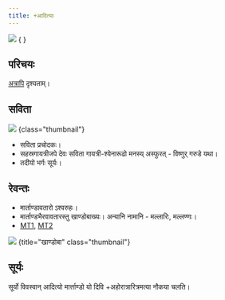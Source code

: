 ```yaml
---
title: +आदित्याः
---
```


![](images/savitR_SunEarthGravityGrid.jpg)
{ }

## परिचयः
[अत्रापि](meta/) दृश्यताम्।

## सविता
![](images/savitR_SunEarthGravityGrid.jpg)
{class="thumbnail"}

- सविता प्रचोदकः। 
- सहस्रगायत्रीजपे देवः सविता गायत्री-श्येनारूढो मनस्य् अस्फुरत् - विष्णुर् गरुडे यथा।
- तदीयो भर्गः सूर्यः।

## रेवन्तः
- मार्ताण्डावतारो ऽश्वरुहः।
- मार्ताण्डभैरवावतारस्तु खाण्डोबाख्यः। अन्यानि नामानि - मल्लारिः, मल्लण्णः।
- [MT1](https://manasataramgini.wordpress.com/2007/06/14/martanda-bhairava-mallari/), [MT2](https://manasataramgini.wordpress.com/2007/06/24/a-local-pantheon-of-mallanna/)

![](images/khANDoba.jpg)
{title="खाण्डोबा" class="thumbnail"}

## सूर्यः
सूर्यो विवस्वान् आदित्यो मार्त्ताण्डो यो दिवि +अहोरात्रारित्रमत्या नौकया चलति।
